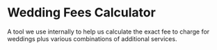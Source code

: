 # Wedding Fees Calculator

A tool we use internally to help us calculate the exact fee to charge for weddings plus various combinations of additional services.
